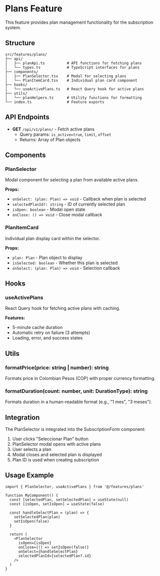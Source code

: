 # Plans Feature

This feature provides plan management functionality for the subscription system.

## Structure

```
src/features/plans/
├── api/
│   ├── planApi.ts          # API functions for fetching plans
│   └── types.ts            # TypeScript interfaces for plans
├── components/
│   ├── PlanSelector.tsx    # Modal for selecting plans
│   └── PlanItemCard.tsx    # Individual plan card component
├── hooks/
│   └── useActivePlans.ts   # React Query hook for active plans
├── utils/
│   └── planHelpers.ts      # Utility functions for formatting
└── index.ts                # Feature exports
```

## API Endpoints

- **GET** `/api/v1/plans/` - Fetch active plans
  - Query params: `is_active=true`, `limit`, `offset`
  - Returns: Array of Plan objects

## Components

### PlanSelector
Modal component for selecting a plan from available active plans.

**Props:**
- `onSelect: (plan: Plan) => void` - Callback when plan is selected
- `selectedPlanId?: string` - ID of currently selected plan
- `isOpen: boolean` - Modal open state
- `onClose: () => void` - Close modal callback

### PlanItemCard
Individual plan display card within the selector.

**Props:**
- `plan: Plan` - Plan object to display
- `isSelected: boolean` - Whether this plan is selected
- `onSelect: (plan: Plan) => void` - Selection callback

## Hooks

### useActivePlans
React Query hook for fetching active plans with caching.

**Features:**
- 5-minute cache duration
- Automatic retry on failure (3 attempts)
- Loading, error, and success states

## Utils

### formatPrice(price: string | number): string
Formats price in Colombian Pesos (COP) with proper currency formatting.

### formatDuration(count: number, unit: DurationType): string
Formats duration in a human-readable format (e.g., "1 mes", "3 meses").

## Integration

The PlanSelector is integrated into the SubscriptionForm component:

1. User clicks "Seleccionar Plan" button
2. PlanSelector modal opens with active plans
3. User selects a plan
4. Modal closes and selected plan is displayed
5. Plan ID is used when creating subscription

## Usage Example

```tsx
import { PlanSelector, useActivePlans } from '@/features/plans'

function MyComponent() {
  const [selectedPlan, setSelectedPlan] = useState(null)
  const [isOpen, setIsOpen] = useState(false)
  
  const handleSelectPlan = (plan) => {
    setSelectedPlan(plan)
    setIsOpen(false)
  }
  
  return (
    <PlanSelector
      isOpen={isOpen}
      onClose={() => setIsOpen(false)}
      onSelect={handleSelectPlan}
      selectedPlanId={selectedPlan?.id}
    />
  )
}
```
